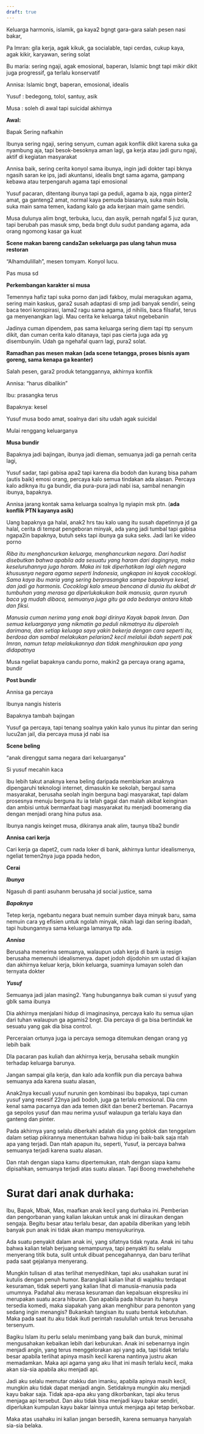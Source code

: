 ```yaml
---
draft: true
---
```


Keluarga harmonis, islamik, ga kaya2 bgngt gara-gara salah pesen nasi
bakar,

Pa Imran: gila kerja, agak kikuk, ga socialable, tapi cerdas, cukup
kaya, agak kikir, karyawan, sering solat

Bu maria: sering ngaji, agak emosional, baperan, Islamic bngt tapi mikir
dikit juga progressif, ga terlalu konservatif

Annisa: Islamic bngt, baperan, emosional, idealis

Yusuf : bedegong, tolol, santuy, asik

Musa : soleh di awal tapi suicidal akhirnya

**Awal:**

Bapak Sering nafkahin

Ibunya sering ngaji, sering senyum, cuman agak konflik dikit karena suka
ga nyambung aja, tapi besok-besoknya aman lagi, ga kerja atau jadi guru
ngaji, aktif di kegiatan masyarakat

Annisa baik, sering cerita konyol sama ibunya, ingin jadi dokter tapi
bknya ngasih saran ke ips, jadi akuntansi, idealis bngt sama agama,
gampang kebawa atau terpengaruh agama tapi emosional

Yusuf pacaran, ditentang ibunya tapi ga peduli, agama b aja, ngga
pinter2 amat, ga ganteng2 amat, normal kaya pemuda biasanya, suka main
bola, suka main sama temen, kadang kalo ga ada kerjaan main game
sendiri.

Musa dulunya alim bngt, terbuka, lucu, dan asyik, pernah ngafal 5 juz
quran, tapi berubah pas masuk smp, beda bngt dulu sudut pandang agama,
ada orang ngomong kasar ga kuat

**Scene makan bareng canda2an sekeluarga pas ulang tahun musa restoran**

“Alhamdulillah”, mesen tomyam. Konyol lucu.

Pas musa sd

**Perkembangan karakter si musa**

Temennya hafiz tapi suka porno dan jadi fakboy, mulai meragukan agama,
sering main kaskus, gara2 susah adaptasi di smp jadi banyak sendiri,
seing baca teori konspirasi, lama2 ragu sama agama, jd nihilis, baca
filsafat, terus ga menyenangkan lagi. Mau cerita ke keluarga takut
ngebebanin

Jadinya cuman dipendem, pas sama keluarga sering diem tapi ttp senyum
dikit, dan cuman cerita kalo ditanaya, tapi pas cierta juga ada yg
disembunyiin. Udah ga ngehafal quarn lagi, pura2 solat.

**Ramadhan pas mesen makan (ada scene tetangga, proses bisnis ayam
goreng, sama kenapa ga keanter)**

Salah pesen, gara2 produk tetanggannya, akhirnya konflik

Annisa: “harus dibalikin”

Ibu: prasangka terus

Bapaknya: kesel

Yusuf musa bodo amat, soalnya dari situ udah agak suicidal

Mulai renggang keluarganya

**Musa bundir**

Bapaknya jadi bajingan, ibunya jadi dieman, semuanya jadi ga pernah
cerita lagi,

Yusuf sadar, tapi gabisa apa2 tapi karena dia bodoh dan kurang bisa
paham (autis baik) emosi orang, percaya kalo semua tindakan ada alasan.
Percaya kalo adiknya itu ga bundir, dia pura-pura jadi nabi isa, sambal
nenangin ibunya, bapaknya.

Annisa jarang kontak sama keluarga soalnya lg nyiapin msk ptn. (**ada
konflik PTN kayanya asik)**

Uang bapaknya ga halal, anak2 hrs tau kalo uang itu susah dapetinnya jd
ga halal, cerita di tempat pengeboran minyak, ada yang jadi tumbal tapi
gabisa ngapa2in bapaknya, butuh seks tapi ibunya ga suka seks. Jadi lari
ke video porno

*Riba itu menghancurkan keluarga, menghancurkan negara. Dari hadist
disebutkan bahwa apabila ada sesuatu yang haram dari dagingnya, maka
keseluruhannya juga haram. Maka ini tak diperhatikan lagi oleh negara
khususnya negara agama seperti Indonesia, ungkapan ini kayak cocoklogi.
Sama kaya ibu maria yang sering berprasangka sampe bapaknya kesel, dan
jadi ga harmonis. Cocoklogi kalo smeua bencana di dunia itu akibat dr
tumbuhan yang merasa ga diperlukakukan baik manusia, quran nyuruh baca
yg mudah dibaca, semuanya juga gitu ga ada bedanya antara kitab dan
fiksi.*

*Manusia cuman nerima yang enak bagi dirinya Kayak bapak Imran. Dan
semua keluarganya yang nikmatin ga peduli nikmatnya itu diperoleh
darimana, dan setiap keluaga saya yakin bekerja dengan cara seperti itu,
berdosa dan sambal melakukan pelarian2 kecil melaluii ibdah seperti pak
Imran, namun tetap melakukannya dan tidak menghiraukan apa yang
didapatnya*

Musa ngeliat bapaknya candu porno, makin2 ga percaya orang agama, bundir

**Post bundir**

Annisa ga percaya

Ibunya nangis histeris

Bapaknya tambah bajingan

Yusuf ga percaya, tapi tenang soalnya yakin kalo yunus itu pintar dan
sering lucu2an jail, dia percaya musa jd nabi isa

**Scene beling**

“anak direnggut sama negara dari keluarganya”

Si yusuf mecahin kaca

Ibu lebih takut anaknya kena beling daripada membiarkan anaknya
dipengaruhi teknologi internet, dimasukin ke sekolah, bergaul sama
masyarakat, berusaha seolah ingin berguna bagi masyarakat, tapi dalam
prosesnya menuju berguna itu ia telah gagal dan malah akibat keinginan
dan ambisi untuk bermanfaat bagi masyarakat itu menjadi boomerang dia
dengan menjadi orang hina putus asa.

Ibunya nangis keinget musa, dikiranya anak alim, taunya tiba2 bundir

**Annisa cari kerja**

Cari kerja ga dapet2, cum nada loker di bank, akhirnya luntur
idealismenya, ngeliat temen2nya juga ppada hedon,

**Cerai**

***Ibunya***

Ngasuh di panti asuhanm berusaha jd social justice, sama

***Bapaknya***

Tetep kerja, ngebantu negara buat nemuin sumber daya minyak baru, sama
nemuin cara yg efisien untuk ngolah minyak, nikah lagi dan sering
ibadah, tapi hubungannya sama keluarga lamanya ttp ada.

***Annisa***

Berusaha menerima semuanya, walaupun udah kerja di bank ia resign
berusaha memenuhi idealismenya. dapet jodoh dijodohin sm ustad di kajian
dan akhirnya keluar kerja, bikin keluarga, suaminya lumayan soleh dan
ternyata dokter

***Yusuf***

Semuanya jadi jalan masing2. Yang hubungannya baik cuman si yusuf yang
gblk sama ibunya

Dia akhirnya menjalani hidup di imaginasinya, percaya kalo itu semua
ujian dari tuhan walaupun ga agamis2 bngt. Dia percaya di ga bisa
bertindak ke sesuatu yang gak dia bisa control.

Perceraian ortunya juga ia percaya semoga ditemukan dengan orang yg
lebih baik

DIa pacaran pas kuliah dan akhirnya kerja, berusaha sebaik mungkin
terhadap keluarga barunya.

Jangan sampai gila kerja, dan kalo ada konflik pun dia percaya bahwa
semuanya ada karena suatu alasan,

Anak2nya kecuali yusuf nurunin gen kombinasi ibu bapakya, tapi cuman
yusuf yang resesif 22nya jadi bodoh, juga ga terlalu emosional. Dia cmn
kenal sama pacarnya dan ada temen dikit dan bener2 berteman. Pacarnya ga
sepolos yusuf dan mau nerima yusuf walaupun ga terlalu kaya dan ganteng
dan pinter.

Pada akhirnya yang selalu diberkahi adalah dia yang goblok dan tenggelam
dalam setiap pikirannya menentukan bahwa hidup ini baik-baik saja ntah
apa yang terjadi. Dan ntah apapun itu, seperti, Yusuf, ia percaya bahwa
semuanya terjadi karena suatu alasan.

Dan ntah dengan siapa kamu dipertemukan, ntah dengan siapa kamu
dipisahkan, semuanya terjadi atas suatu alasan. Tapi Boong mwehehehehe

# Surat dari anak durhaka:

Ibu, Bapak, Mbak, Mas, maafkan anak kecil yang durhaka ini. Pemberian
dan pengorbanan yang kalian lakukan untuk anak ini diiraukan dengan
sengaja. Begitu besar atau terlalu besar, dan apabila diberikan yang
lebih banyak pun anak ini tidak akan mampu mensyukurinya.

Ada suatu penyakit dalam anak ini, yang sifatnya tidak nyata. Anak ini
tahu bahwa kalian telah berjuang semampunya, tapi penyakti itu selalu
menyerang titik buta, sulit untuk dibuat pencegahannya, dan baru
terlihat pada saat gejalanya menyerang.

Mungkin tulisan di atas terlihat menyedihkan, tapi aku usahakan surat
ini kutulis dengan penuh humor. Barangkali kalian lihat di wajahku
terdapat kesuraman, tidak seperti yang kalian lihat di manusia-manusia
pada umumnya. Padahal aku merasa kesuraman dan kepalsuan ekspresiku ini
merupakan suatu acara hiburan. Dan apabila pada hiburan itu hanya
tersedia komedi, maka siapakah yang akan menghibur para penonton yang
sedang ingin menangis? Bukankah tangisan itu suatu bentuk kebutuhan.
Maka pada saat itu aku tidak ikuti perintah rasulullah untuk terus
berusaha tersenyum.

Bagiku Islam itu perlu selalu menimbang yang baik dan buruk, minimal
mengusahakan kebaikan lebih dari keburukan. Anak ini sebenarnya ingin
menjadi angin, yang terus menggelorakan api yang ada, tapi tidak terlalu
besar apabila terlihat apinya masih kecil karena nantinya justru akan
memadamkan. Maka api agama yang aku lihat ini masih terlalu kecil, maka
akan sia-sia apabila aku menjadi api.

Jadi aku selalu memutar otakku dan imanku, apabila apinya masih kecil,
mungkin aku tidak dapat menjadi angin. Setidaknya mungkin aku menjadi
kayu bakar saja. Tidak apa-apa aku yang dikorbankan, tapi aku terus
menjaga api tersebut. Dan aku tidak bisa menjadi kayu bakar sendiri,
diperlukan kumpulan kayu bakar lainnya untuk menjaga api tetap berkobar.

Maka atas usahaku ini kalian jangan bersedih, karena semuanya hanyalah
sia-sia belaka.
